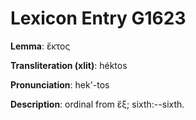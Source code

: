 # Lexicon Entry G1623

**Lemma**: ἕκτος

**Transliteration (xlit)**: héktos

**Pronunciation**: hek'-tos

**Description**:
ordinal from ἕξ; sixth:--sixth.

